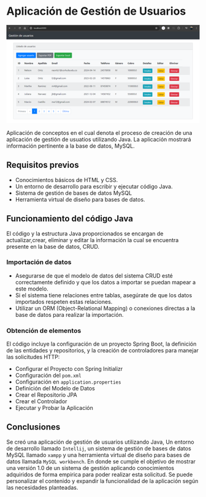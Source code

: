 # Aplicación de Gestión de Usuarios

![Captura de pantalla del proyecto](src/img1.png)

Aplicación de conceptos en el cual denota el proceso de creación de una aplicación de gestión de usuatios utilizando Java. La aplicación mostrará información pertinente a la base de datos, MySQL.

## Requisitos previos

-   Conocimientos básicos de HTML y CSS.
-   Un entorno de desarrollo para escribir y ejecutar código Java.
-   Sistema de gestión de bases de datos MySQL
-   Herramienta virtual de diseño para bases de datos.

## Funcionamiento del código Java

El código y la estructura Java proporcionados se encargan de actualizar,crear, eliminar y editar la información la cual se encuentra presente en la base de datos, CRUD.

### Importación de datos

- Asegurarse de que el modelo de datos del sistema CRUD esté correctamente definido y que los datos a importar se puedan mapear a este modelo.
- Si el sistema tiene relaciones entre tablas, asegúrate de que los datos importados respeten estas relaciones.
- Utilizar un ORM (Object-Relational Mapping) o conexiones directas a la base de datos para realizar la importación.

### Obtención de elementos

El código incluye la configuración de un proyecto Spring Boot, la definición de las entidades y repositorios, y la creación de controladores para manejar las solicitudes HTTP:

-   Configurar el Proyecto con Spring Initializr
-   Configuración del `pom.xml`
-   Configuración en `application.properties`
-   Definición del Modelo de Datos
-   Crear el Repositorio JPA
-   Crear el Controlador
-   Ejecutar y Probar la Aplicación

## Conclusiones

Se creó una aplicación de gestión de usuarios utilizando Java, Un entorno de desarrollo llamado `Intellij`, un sistema de gestión de bases de datos MySQL llamado `xampp` y una herramienta virtual de diseño para bases de datos llamada `MySQL workbench`.
En donde se cumple el objetivo de mostrar una versión 1.0 de un sistema de gestión aplicando conocimientos adquiridos de forma empirica para poder realizar esta solicitud. Se puede personalizar el contenido y expandir la funcionalidad de la aplicación según las necesidades planteadas. 
